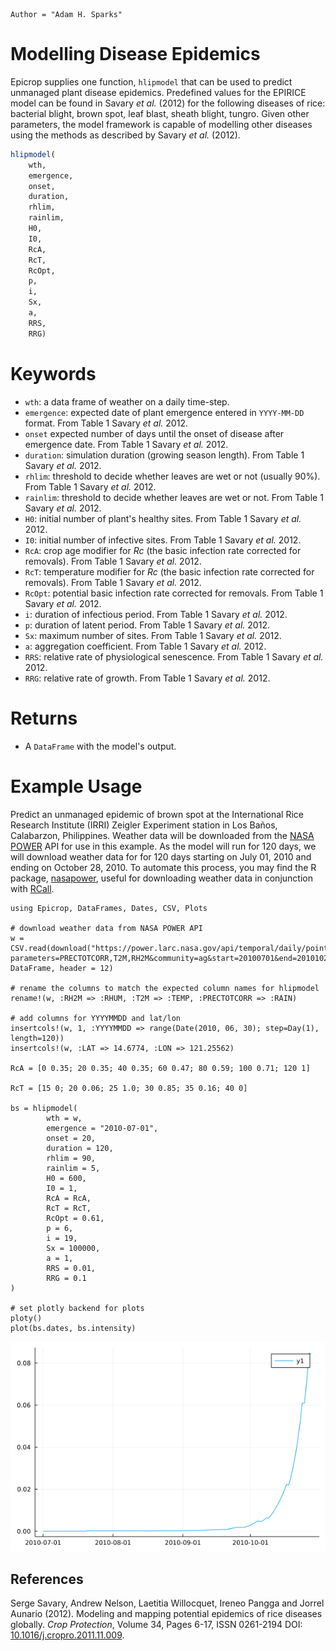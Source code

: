 ```@meta
Author = "Adam H. Sparks"
```

# Modelling Disease Epidemics

Epicrop supplies one function, `hlipmodel` that can be used to predict unmanaged plant
disease epidemics.
Predefined values for the EPIRICE model can be found in Savary _et al._ (2012) for the
following diseases of rice: bacterial blight, brown spot, leaf blast, sheath blight, tungro.
Given other parameters, the model framework is capable of modelling other diseases using the
methods as described by Savary _et al._ (2012).

```julia
hlipmodel(
    wth,
    emergence,
    onset,
    duration,
    rhlim,
    rainlim,
    H0,
    I0,
    RcA,
    RcT,
    RcOpt,
    p,
    i,
    Sx,
    a,
    RRS,
    RRG)
```
# Keywords
- `wth`: a data frame of weather on a daily time-step.
- `emergence`: expected date of plant emergence entered in `YYYY-MM-DD` format.
From Table 1 Savary *et al.* 2012.
- `onset` expected number of days until the onset of disease after emergence date.
From Table 1 Savary *et al.* 2012.
- `duration`: simulation duration (growing season length).
From Table 1 Savary *et al.* 2012.
- `rhlim`: threshold to decide whether leaves are wet or not (usually 90%).
From Table 1 Savary *et al.* 2012.
- `rainlim`: threshold to decide whether leaves are wet or not.
From Table 1 Savary *et al.* 2012.
- `H0`: initial number of plant's healthy sites.
From Table 1 Savary *et al.* 2012.
- `I0`: initial number of infective sites.
From Table 1 Savary *et al.* 2012.
- `RcA`: crop age modifier for *Rc* (the basic infection rate corrected for removals).
From Table 1 Savary *et al.* 2012.
- `RcT`: temperature modifier for *Rc* (the basic infection rate corrected for removals).
From Table 1 Savary *et al.* 2012.
- `RcOpt`: potential basic infection rate corrected for removals.
From Table 1 Savary *et al.* 2012.
- `i`: duration of infectious period.
From Table 1 Savary *et al.* 2012.
- `p`: duration of latent period.
From Table 1 Savary *et al.* 2012.
- `Sx`: maximum number of sites.
From Table 1 Savary *et al.* 2012.
- `a`: aggregation coefficient.
From Table 1 Savary *et al.* 2012.
- `RRS`: relative rate of physiological senescence.
From Table 1 Savary *et al.* 2012.
- `RRG`: relative rate of growth.
From Table 1 Savary *et al.* 2012.

# Returns
- A `DataFrame` with the model's output.
# Example Usage

Predict an unmanaged epidemic of brown spot at the International Rice Research Institute
(IRRI) Zeigler Experiment station in Los Baños, Calabarzon, Philippines.
Weather data will be downloaded from the [NASA POWER](https://power.larc.nasa.gov) API for
use in this example.
As the model will run for 120 days, we will download weather data for for 120 days starting
on July 01, 2010 and ending on October 28, 2010.
To automate this process, you may find the R package,
[nasapower](https://cran.r-project.org/web/packages/nasapower/index.html), useful for
downloading weather data in conjunction with
[RCall](https://github.com/JuliaInterop/RCall.jl).

```@example
using Epicrop, DataFrames, Dates, CSV, Plots

# download weather data from NASA POWER API
w = CSV.read(download("https://power.larc.nasa.gov/api/temporal/daily/point?parameters=PRECTOTCORR,T2M,RH2M&community=ag&start=20100701&end=20101028&latitude=14.6774&longitude=121.25562&format=csv&time_standard=utc&user=Epicropjl"), DataFrame, header = 12)

# rename the columns to match the expected column names for hlipmodel
rename!(w, :RH2M => :RHUM, :T2M => :TEMP, :PRECTOTCORR => :RAIN)

# add columns for YYYYMMDD and lat/lon
insertcols!(w, 1, :YYYYMMDD => range(Date(2010, 06, 30); step=Day(1), length=120))
insertcols!(w, :LAT => 14.6774, :LON => 121.25562)

RcA = [0 0.35; 20 0.35; 40 0.35; 60 0.47; 80 0.59; 100 0.71; 120 1]

RcT = [15 0; 20 0.06; 25 1.0; 30 0.85; 35 0.16; 40 0]

bs = hlipmodel(
		wth = w,
		emergence = "2010-07-01",
		onset = 20,
		duration = 120,
		rhlim = 90,
		rainlim = 5,
		H0 = 600,
		I0 = 1,
		RcA = RcA,
		RcT = RcT,
		RcOpt = 0.61,
		p = 6,
		i = 19,
		Sx = 100000,
		a = 1,
		RRS = 0.01,
		RRG = 0.1
)

# set plotly backend for plots
ploty()
plot(bs.dates, bs.intensity)
```

![](./assets/img/bs_plot.png)

## References

Serge Savary, Andrew Nelson, Laetitia Willocquet, Ireneo Pangga and Jorrel Aunario (2012). Modeling and mapping potential epidemics of rice diseases globally. _Crop Protection_, Volume 34, Pages 6-17, ISSN 0261-2194 DOI: [10.1016/j.cropro.2011.11.009](https://doi.org/10.1016/j.cropro.2011.11.009).